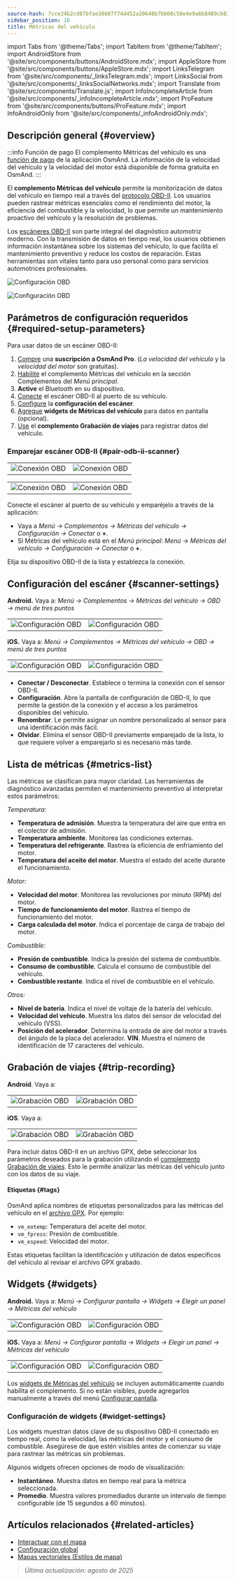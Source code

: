 ```yaml
---
source-hash: 7cce24b2cd87bfae38687f74d452a20648b7bb08c58e4e9a6b8489cb8398e2a2
sidebar_position: 16
title: Métricas del vehículo
---
```

import Tabs from '@theme/Tabs';
import TabItem from '@theme/TabItem';
import AndroidStore from '@site/src/components/buttons/AndroidStore.mdx';
import AppleStore from '@site/src/components/buttons/AppleStore.mdx';
import LinksTelegram from '@site/src/components/_linksTelegram.mdx';
import LinksSocial from '@site/src/components/_linksSocialNetworks.mdx';
import Translate from '@site/src/components/Translate.js';
import InfoIncompleteArticle from '@site/src/components/_infoIncompleteArticle.mdx';
import ProFeature from '@site/src/components/buttons/ProFeature.mdx';
import InfoAndroidOnly from '@site/src/components/_infoAndroidOnly.mdx';


<InfoIncompleteArticle/>


## Descripción general {#overview}

:::info Función de pago
El complemento Métricas del vehículo es una [función de pago](../purchases/index.md) de la aplicación OsmAnd. La información de la velocidad del vehículo y la velocidad del motor está disponible de forma gratuita en OsmAnd.
:::

El **complemento Métricas del vehículo** permite la monitorización de datos del vehículo en tiempo real a través del [protocolo OBD-II](https://en.wikipedia.org/wiki/OBD-II_PIDs). Los usuarios pueden rastrear métricas esenciales como el rendimiento del motor, la eficiencia del combustible y la velocidad, lo que permite un mantenimiento proactivo del vehículo y la resolución de problemas.

Los [escáneres OBD-II](https://en.wikipedia.org/wiki/ELM327) son parte integral del diagnóstico automotriz moderno. Con la transmisión de datos en tiempo real, los usuarios obtienen información instantánea sobre los sistemas del vehículo, lo que facilita el mantenimiento preventivo y reduce los costos de reparación. Estas herramientas son vitales tanto para uso personal como para servicios automotrices profesionales.

<Tabs groupId="operating-systems" queryString="current-os">

<TabItem value="android" label="Android">

![Configuración OBD](@site/static/img/plugins/obd/obd_overview_2.png)

</TabItem>

<TabItem value="ios" label="iOS">

![Configuración OBD](@site/static/img/plugins/obd/obd_overview_ios.png)

</TabItem>

</Tabs>


## Parámetros de configuración requeridos {#required-setup-parameters}

Para usar datos de un escáner OBD-II:

1. [Compre](../purchases/) una **suscripción a OsmAnd Pro**. (*La velocidad del vehículo* y la *velocidad del motor* son gratuitas).
2. [Habilite](../plugins/index.md#enable--disable) el complemento Métricas del vehículo en la sección Complementos del *Menú principal*.
3. **Active** el Bluetooth en su dispositivo.
4. [Conecte](#pair-odb-ii-scanner) el escáner OBD-II al puerto de su vehículo.
5. [Configure](#scanner-settings) la **configuración del escáner**.
6. [Agregue](#widgets) **widgets de Métricas del vehículo** para datos en pantalla (opcional).
7. [Use](#trip-recording) el **complemento Grabación de viajes** para registrar datos del vehículo.


### Emparejar escáner ODB-II {#pair-odb-ii-scanner}


<Tabs groupId="operating-systems" queryString="current-os">

<TabItem value="android" label="Android">

| | |
|--|--|
|![Conexión OBD](@site/static/img/plugins/obd/obd_connect.png)|![Conexión OBD](@site/static/img/plugins/obd/obd_connect_2.png)|

</TabItem>

<TabItem value="ios" label="iOS">

| | |
|--|--|
|![Conexión OBD](@site/static/img/plugins/obd/obd_connect_ios.png)|![Conexión OBD](@site/static/img/plugins/obd/obd_connect_ios_2.png)|

</TabItem>

</Tabs>

Conecte el escáner al puerto de su vehículo y emparéjelo a través de la aplicación:

- Vaya a *Menú → Complementos → Métricas del vehículo → Configuración → Conectar* o **+**.
- Si Métricas del vehículo está en el *Menú principal*: *Menú → Métricas del vehículo → Configuración → Conectar* o **+**.

Elija su dispositivo OBD-II de la lista y establezca la conexión.


## Configuración del escáner {#scanner-settings}

<Tabs groupId="operating-systems" queryString="current-os">

<TabItem value="android" label="Android">

**Android.** Vaya a: *Menú → Complementos → Métricas del vehículo → OBD → menú de tres puntos*

| | |
|--|--|
|![Configuración OBD](@site/static/img/plugins/obd/obd_settings.png)|![Configuración OBD](@site/static/img/plugins/obd/obd_settings_1.png)|


</TabItem>

<TabItem value="ios" label="iOS">

**iOS.** Vaya a: *Menú → Complementos → Métricas del vehículo → OBD → menú de tres puntos*

| | |
|--|--|
|![Configuración OBD](@site/static/img/plugins/obd/obd_settings_ios.png)|![Configuración OBD](@site/static/img/plugins/obd/obd_settings_ios_1.png)|

</TabItem>

</Tabs>

- **Conectar / Desconectar**. Establece o termina la conexión con el sensor OBD-II.
- **Configuración**. Abre la pantalla de configuración de OBD-II, lo que permite la gestión de la conexión y el acceso a los parámetros disponibles del vehículo.
- **Renombrar**. Le permite asignar un nombre personalizado al sensor para una identificación más fácil.
- **Olvidar**. Elimina el sensor OBD-II previamente emparejado de la lista, lo que requiere volver a emparejarlo si es necesario más tarde.


## Lista de métricas {#metrics-list}

Las métricas se clasifican para mayor claridad. Las herramientas de diagnóstico avanzadas permiten el mantenimiento preventivo al interpretar estos parámetros:

*Temperatura:*

- **Temperatura de admisión**. Muestra la temperatura del aire que entra en el colector de admisión.
- **Temperatura ambiente**. Monitorea las condiciones externas.
- **Temperatura del refrigerante**. Rastrea la eficiencia de enfriamiento del motor.
- **Temperatura del aceite del motor**. Muestra el estado del aceite durante el funcionamiento.

*Motor:*

- **Velocidad del motor**. Monitorea las revoluciones por minuto (RPM) del motor.
- **Tiempo de funcionamiento del motor**. Rastrea el tiempo de funcionamiento del motor.
- **Carga calculada del motor**. Indica el porcentaje de carga de trabajo del motor.

*Combustible:*

- **Presión de combustible**. Indica la presión del sistema de combustible.
- **Consumo de combustible**. Calcula el consumo de combustible del vehículo.
- **Combustible restante**. Indica el nivel de combustible en el vehículo.

*Otros:*

- **Nivel de batería**. Indica el nivel de voltaje de la batería del vehículo.
- **Velocidad del vehículo**. Muestra los datos del sensor de velocidad del vehículo (VSS).
- **Posición del acelerador**. Determina la entrada de aire del motor a través del ángulo de la placa del acelerador.
  **VIN**. Muestra el número de identificación de 17 caracteres del vehículo.


## Grabación de viajes {#trip-recording}


<Tabs groupId="operating-systems" queryString="current-os">

<TabItem value="android" label="Android">

**Android**. Vaya a: *<Translate android="true" ids="shared_string_menu,plugins_menu_group,record_plugin_name,shared_string_settings,data_settings,record_obd_data"/>*

| | |
|--|--|
|![Grabación OBD](@site/static/img/plugins/obd/obd_recording.png)| ![Grabación OBD](@site/static/img/plugins/obd/obd_recording_1.png)|


</TabItem>

<TabItem value="ios" label="iOS">

**iOS**. Vaya a: *<Translate ios="true" ids="shared_string_menu,plugins_menu_group,record_plugin_name,shared_string_settings,data_settings,obd_plugin_name"/>*

| | |
|--|--|
|![Grabación OBD](@site/static/img/plugins/obd/obd_recording_ios.png)| ![Grabación OBD](@site/static/img/plugins/obd/obd_recording_ios_1.png)|

</TabItem>

</Tabs>



Para incluir datos OBD-II en un archivo GPX, debe seleccionar los parámetros deseados para la grabación utilizando el [complemento Grabación de viajes](../plugins/trip-recording.md#recording-settings). Esto le permite analizar las métricas del vehículo junto con los datos de su viaje.

#### Etiquetas {#tags}

OsmAnd aplica nombres de etiquetas personalizados para las métricas del vehículo en el [archivo GPX](../plugins/trip-recording.md#recorded-gpx-file). Por ejemplo:

- `vm_eotemp`: Temperatura del aceite del motor.
- `vm_fpress`: Presión de combustible.
- `vm_espeed`: Velocidad del motor.

Estas etiquetas facilitan la identificación y utilización de datos específicos del vehículo al revisar el archivo GPX grabado.


## Widgets {#widgets}

<Tabs groupId="operating-systems" queryString="current-os">

<TabItem value="android" label="Android">

**Android.** Vaya a: *Menú → Configurar pantalla → Widgets → Elegir un panel → Métricas del vehículo*

| | |
|--|--|
|![Configuración OBD](@site/static/img/plugins/obd/obd_widget_1.png)| ![Configuración OBD](@site/static/img/plugins/obd/obd_widget.png)|


</TabItem>

<TabItem value="ios" label="iOS">

**iOS.** Vaya a: *Menú → Configurar pantalla → Widgets → Elegir un panel → Métricas del vehículo*

| | |
|--|--|
|![Configuración OBD](@site/static/img/plugins/obd/obd_widget_ios_1.png)| ![Configuración OBD](@site/static/img/plugins/obd/obd_widget_ios.png)|

</TabItem>

</Tabs>



Los [widgets de Métricas del vehículo](../widgets/info-widgets.md#vehicle-metrics-widgets) se incluyen automáticamente cuando habilita el complemento. Si no están visibles, puede agregarlos manualmente a través del menú [Configurar pantalla](../widgets/configure-screen.md).

### Configuración de widgets {#widget-settings}

Los widgets muestran datos clave de su dispositivo OBD-II conectado en tiempo real, como la velocidad, las métricas del motor y el consumo de combustible. Asegúrese de que estén visibles antes de comenzar su viaje para rastrear las métricas sin problemas.

Algunos widgets ofrecen opciones de modo de visualización:

- **Instantáneo**. Muestra datos en tiempo real para la métrica seleccionada.
- **Promedio**. Muestra valores promediados durante un intervalo de tiempo configurable (de 15 segundos a 60 minutos).


## Artículos relacionados {#related-articles}

- [Interactuar con el mapa](../../user/map/interact-with-map.md)
- [Configuración global](../../user/personal/global-settings.md)
- [Mapas vectoriales (Estilos de mapa)](../../user/map/vector-maps.md)

> *Última actualización: agosto de 2025*